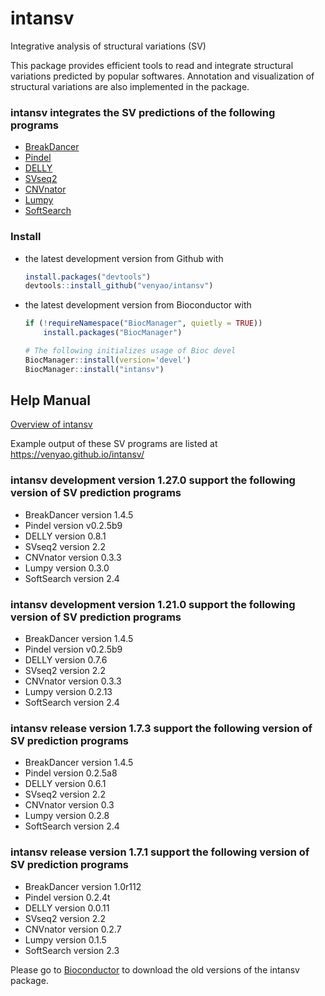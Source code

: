 intansv
=======

Integrative analysis of structural variations (SV)

This package provides efficient tools to read and integrate structural variations predicted by popular softwares. Annotation and visualization of structural variations are also implemented in the package.

### intansv integrates the SV predictions of the following programs
<ul>
<li><a href="https://github.com/genome/breakdancer" target="_blank">BreakDancer</a></li>
<li><a href="https://github.com/genome/pindel" target="_blank">Pindel</a></li>
<li><a href="https://github.com/tobiasrausch/delly" target="_blank">DELLY</a></li>
<li><a href="http://www.engr.uconn.edu/~jiz08001/svseq2.html" target="_blank">SVseq2</a></li>
<li><a href="https://github.com/abyzovlab/CNVnator" target="_blank">CNVnator</a></li>
<li><a href="https://github.com/arq5x/lumpy-sv" target="_blank">Lumpy</a></li>
<li><a href="https://github.com/Steven-N-Hart/softsearch" target="_blank">SoftSearch</a></li>
</ul>

### Install

-   the latest development version from Github with

    ``` r
    install.packages("devtools")  
    devtools::install_github("venyao/intansv")    
    ```
	
-   the latest development version from Bioconductor with

    ``` r
    if (!requireNamespace("BiocManager", quietly = TRUE))
        install.packages("BiocManager")

    # The following initializes usage of Bioc devel
    BiocManager::install(version='devel')
    BiocManager::install("intansv")  
    ```
	
Help Manual
------------
[Overview of intansv](https://github.com/venyao/intansv/blob/master/intansvOverview.pdf)
    
Example output of these SV programs are listed at https://venyao.github.io/intansv/  
	
### intansv development version 1.27.0 support the following version of SV prediction programs
* BreakDancer version 1.4.5  
* Pindel version v0.2.5b9   
* DELLY version 0.8.1  
* SVseq2 version 2.2  
* CNVnator version 0.3.3  
* Lumpy version 0.3.0  
* SoftSearch version 2.4  

### intansv development version 1.21.0 support the following version of SV prediction programs
* BreakDancer version 1.4.5  
* Pindel version v0.2.5b9   
* DELLY version 0.7.6  
* SVseq2 version 2.2  
* CNVnator version 0.3.3  
* Lumpy version 0.2.13  
* SoftSearch version 2.4  

### intansv release version 1.7.3 support the following version of SV prediction programs  
* BreakDancer version 1.4.5
* Pindel version 0.2.5a8
* DELLY version 0.6.1
* SVseq2 version 2.2
* CNVnator version 0.3
* Lumpy version 0.2.8
* SoftSearch version 2.4

### intansv release version 1.7.1 support the following version of SV prediction programs
* BreakDancer version 1.0r112
* Pindel version 0.2.4t
* DELLY version 0.0.11
* SVseq2 version 2.2
* CNVnator version 0.2.7
* Lumpy version 0.1.5
* SoftSearch version 2.3

Please go to [Bioconductor](http://www.bioconductor.org) to download the old versions of the intansv package.  
